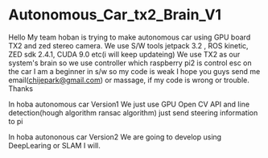 # Autonomous_Car_tx2_Brain_V1
Hello 
My team hoban is trying to make autonomous car using GPU board TX2 and zed stereo camera.
We use S/W tools jetpack 3.2 , ROS kinetic, ZED sdk 2.4.1, CUDA 9.0 etc(i will keep updateing)
We use TX2 as our system's brain so we use controller which raspberry pi2 is control esc on the car
I am a beginner in s/w so my code is weak 
I hope you guys send me email(chijepark@gmail.com) or massage, if my code is wrong or trouble.
Thanks

In hoba autonomous car Version1
We just use GPU Open CV API and line detection(hough algorithm ransac algorithm)
just send steering information to pi

In hoba autononous car Version2
We are going to develop using DeepLearing or SLAM 
I will.
